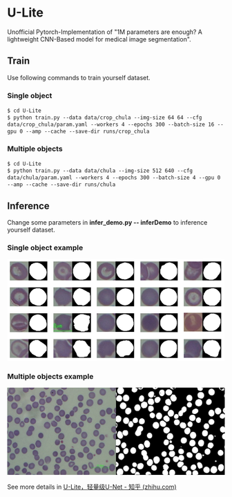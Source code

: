 # U-Lite
Unofficial Pytorch-Implementation of "1M parameters are enough? A lightweight CNN-Based model for medical image segmentation". 
## Train
Use following commands to train yourself dataset.

### Single object

``` Shell
$ cd U-Lite
$ python train.py --data data/crop_chula --img-size 64 64 --cfg data/crop_chula/param.yaml --workers 4 --epochs 300 --batch-size 16 --gpu 0 --amp --cache --save-dir runs/crop_chula
```
### Multiple objects
``` Shell
$ cd U-Lite
$ python train.py --data data/chula --img-size 512 640 --cfg data/chula/param.yaml --workers 4 --epochs 300 --batch-size 4 --gpu 0 --amp --cache --save-dir runs/chula
```

## Inference

Change some parameters in **infer_demo.py -- inferDemo** to inference yourself dataset.

### Single object example

![example](supplementary/single-object-example.jpg)

### Multiple objects example

![105-mark](runs/chula/prediction/105-mark.jpg)

See more details in [U-Lite，轻量级U-Net - 知乎 (zhihu.com)](https://zhuanlan.zhihu.com/p/650252340)

